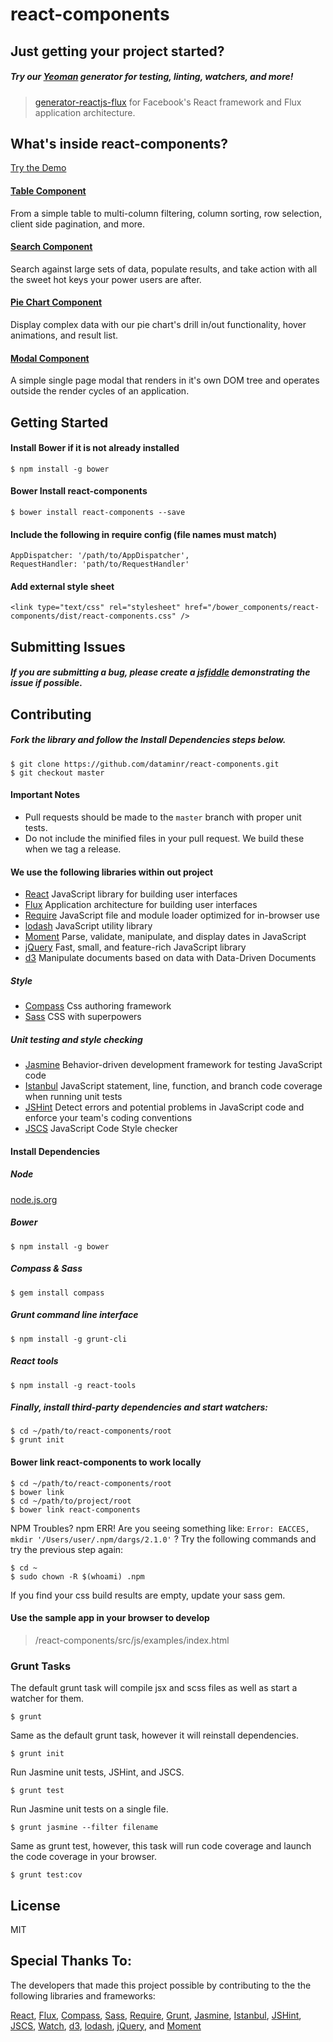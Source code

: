 # react-components

## Just getting your project started?

##### Try our [Yeoman](http://yeoman.io) generator for testing, linting, watchers, and more!

> [generator-reactjs-flux](https://github.com/dataminr/generator-reactjs-flux) for Facebook's React framework and Flux application architecture.

## What's inside react-components?

[Try the Demo](http://dataminr.github.io/react-components)

#### [Table Component](./docs/table.md)

From a simple table to multi-column filtering, column sorting, row selection, client side pagination, and more.

#### [Search Component](./docs/search.md)

Search against large sets of data, populate results, and take action with all the sweet hot keys your power users are after.

#### [Pie Chart Component](./docs/piechart.md)

Display complex data with our pie chart's drill in/out functionality, hover animations, and result list.

#### [Modal Component](./docs/modal.md)

A simple single page modal that renders in it's own DOM tree and operates outside the render cycles of an application.

## Getting Started

#### Install Bower if it is not already installed

```
$ npm install -g bower
```

#### Bower Install react-components

```
$ bower install react-components --save
```

#### Include the following in require config (file names must match)

```
AppDispatcher: '/path/to/AppDispatcher',
RequestHandler: 'path/to/RequestHandler'
```

#### Add external style sheet
```
<link type="text/css" rel="stylesheet" href="/bower_components/react-components/dist/react-components.css" />
```

## Submitting Issues

##### If you are submitting a bug, please create a [jsfiddle](http://jsfiddle.net/) demonstrating the issue if possible.

## Contributing

##### Fork the library and follow the Install Dependencies steps below.

```
$ git clone https://github.com/dataminr/react-components.git
$ git checkout master
```

#### Important Notes

* Pull requests should be made to the `master` branch with proper unit tests.
* Do not include the minified files in your pull request. We build these when we tag a release.

#### We use the following libraries within out project

* [React](http://facebook.github.io/react/) JavaScript library for building user interfaces
* [Flux](https://facebook.github.io/flux/) Application architecture for building user interfaces
* [Require](http://requirejs.org/) JavaScript file and module loader optimized for in-browser use
* [lodash](https://lodash.com/docs) JavaScript utility library
* [Moment](http://momentjs.com/docs/) Parse, validate, manipulate, and display dates in JavaScript
* [jQuery](http://jquery.com/) Fast, small, and feature-rich JavaScript library
* [d3](http://d3js.org/) Manipulate documents based on data with Data-Driven Documents

##### Style

* [Compass](http://compass-style.org/) Css authoring framework
* [Sass](http://sass-lang.com/) CSS with superpowers

##### Unit testing and style checking

* [Jasmine](http://jasmine.github.io/2.2/introduction.html) Behavior-driven development framework for testing JavaScript code
* [Istanbul](https://github.com/gotwarlost/istanbul) JavaScript statement, line, function, and branch code coverage when running unit tests
* [JSHint](http://jshint.com/) Detect errors and potential problems in JavaScript code and enforce your team's coding conventions
* [JSCS](http://jscs.info/) JavaScript Code Style checker

#### Install Dependencies

##### Node

[node.js.org](nodejs.org)

##### Bower

```
$ npm install -g bower
```

##### Compass & Sass

```
$ gem install compass
```

##### Grunt command line interface

```
$ npm install -g grunt-cli
```

##### React tools

```
$ npm install -g react-tools
```

##### Finally, install third-party dependencies and start watchers:

```
$ cd ~/path/to/react-components/root
$ grunt init
```

#### Bower link react-components to work locally
```
$ cd ~/path/to/react-components/root
$ bower link
$ cd ~/path/to/project/root
$ bower link react-components
```

NPM Troubles? npm ERR! Are you seeing something like: `Error: EACCES, mkdir '/Users/user/.npm/dargs/2.1.0'` ?
Try the following commands and try the previous step again:

```
$ cd ~
$ sudo chown -R $(whoami) .npm
```

If you find your css build results are empty, update your sass gem.

#### Use the sample app in your browser to develop

> /react-components/src/js/examples/index.html

### Grunt Tasks

The default grunt task will compile jsx and scss files as well as start a watcher for them.

```
$ grunt
```

Same as the default grunt task, however it will reinstall dependencies.

```
$ grunt init
```

Run Jasmine unit tests, JSHint, and JSCS.

```
$ grunt test
```

Run Jasmine unit tests on a single file.

```
$ grunt jasmine --filter filename
```

Same as grunt test, however, this task will run code coverage and launch the code coverage in your browser.

```
$ grunt test:cov
```

## License

MIT

## Special Thanks To:

The developers that made this project possible by contributing to the the following libraries and frameworks:

[React](http://facebook.github.io/react/), [Flux](https://facebook.github.io/flux/), [Compass](http://compass-style.org/), 
[Sass](http://sass-lang.com/), [Require](http://requirejs.org/), [Grunt](http://gruntjs.com/), [Jasmine](http://jasmine.github.io/2.2/introduction.html),
[Istanbul](https://github.com/gotwarlost/istanbul), [JSHint](http://jshint.com/), [JSCS](http://jscs.info/), [Watch](https://github.com/gruntjs/grunt-contrib-watch),
[d3](http://d3js.org/), [lodash](https://lodash.com/docs), [jQuery](http://jquery.com/), and [Moment](http://momentjs.com/docs/)